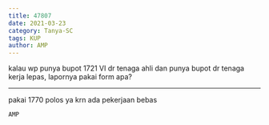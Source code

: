 ```yaml
---
title: 47807
date: 2021-03-23
category: Tanya-SC
tags: KUP
author: AMP
---
```


kalau wp punya bupot 1721 VI dr tenaga ahli dan punya bupot dr tenaga kerja lepas, lapornya pakai form apa?

---

pakai 1770 polos ya krn ada pekerjaan bebas

`AMP`
